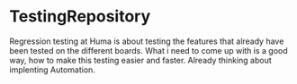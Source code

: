 # TestingRepository
Regression testing at Huma is about testing the features that already have been tested on the different boards. What i need to come up with is a good way, how to make this testing easier and faster. Already thinking about implenting Automation. 
